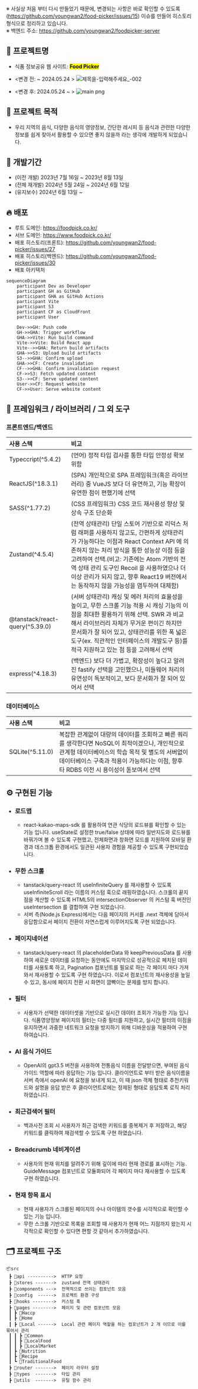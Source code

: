 ※ 사실상 처음 부터 다시 만들었기 때문에, 변경되는 사항은 바로 확인할 수 있도록 (https://github.com/youngwan2/food-picker/issues/15) 이슈를 만들어 히스토리 형식으로 정리하고 있습니다. <br/>
※ 백엔드 주소: https://github.com/youngwan2/foodpicker-server

## 📓 프로젝트명
- 식품 정보공유 웹 사이트: <mark><b>Food Picker</b></mark>
- <변경 전: ~ 2024.05.24 >
![제목을-입력해주세요_-002](https://github.com/youngwan2/food-picker/assets/107159871/947b9886-c3a7-440b-92cd-412b688aa1cb)

- <변경 후: 2024.05.24 ~ >
![main png](https://github.com/youngwan2/food-picker/assets/107159871/f94e8ddb-a0d1-4f07-b2e1-900253f5e201)


## 🎫 프로젝트 목적
- 우리 지역의 음식, 다양한 음식의 영양정보, 간단한 레시피 등 음식과 관련한 다양한 정보를 쉽게 찾아서 활용할 수 있으면 좋지 않을까 라는 생각에 개발하게 되었습니다.


## 📅 개발기간
- (이전 개발) 2023년 7월 16일 ~ 2023년 8월 13일
- (전체 재개발) 2024년 5월 24일 ~ 2024년 6월 12일
- (유지보수) 2024년 6월 13일 ~

## 🔥 배포
- 루트 도메인: https://foodpick.co.kr/
- 서브 도메인: https://www.foodpick.co.kr/
- 배포 히스토리(프론트): https://github.com/youngwan2/food-picker/issues/27
- 배포 히스토리(백엔드): https://github.com/youngwan2/food-picker/issues/30
- 배포 아키텍처
``` mermaid
sequenceDiagram
    participant Dev as Developer
    participant GH as GitHub
    participant GHA as GitHub Actions
    participant Vite
    participant S3
    participant CF as CloudFront
    participant User

    Dev->>GH: Push code
    GH->>GHA: Trigger workflow
    GHA->>Vite: Run build command
    Vite->>Vite: Build React app
    Vite-->>GHA: Return build artifacts
    GHA->>S3: Upload build artifacts
    S3-->>GHA: Confirm upload
    GHA->>CF: Create invalidation
    CF-->>GHA: Confirm invalidation request
    CF->>S3: Fetch updated content
    S3-->>CF: Serve updated content
    User->>CF: Request website
    CF->>User: Serve website content
```
## 🧰 프레임워크 / 라이브러리 / 그 외 도구
### 프론트엔드/백엔드

|      사용 스텍       | 비고  |
| :------------------ | :---------------------- |
|    Typeccript(^5.4.2)    | (언어) 정적 타입 검사를 통한 타입 안정성 확보 위함   |
|     ReactJS(^18.3.1)     | (SPA) 개인적으로 SPA 프레임워크(혹은 라이브러리) 중 VueJS 보다 더 유연하고, 기능 확장이 유연한 점이 편했기에 선택 |
| SASS(^1.77.2)  | (CSS 프레임워크) CSS 코드 재사용성 향상 및 상속 구조 단순화 |
|   Zustand(^4.5.4)    | (전역 상태관리) 단일 스토어 기반으로 리덕스 처럼 래퍼를 사용하지 않고도, 간편하게 상태관리가 가능하다는 이점과 React Context API 에 의존하지 않는 처리 방식을 통한 성능상 이점 등을 고려하여 선택.(비고: 기존에는 Atom 기반의 전역 상태 관리 도구인 Recoil 을 사용하였으나 더 이상 관리가 되지 않고, 향후  React19 버전에서는 동작하지 않을 가능성을 염두하여 대체함) |
|     @tanstack/react-query(^5.39.0)      | (서버 상태관리) 캐싱 및 에러 처리의 효율성을 높이고, 무한 스크롤 기능 적용 시 캐싱 기능의 이점을 최대한 활용하기 위해 선택. SWR 과 비교해서 라이브러리 자체가 무거운 편이긴 하지만 문서화가 잘 되어 있고, 상태관리를 위한 폭 넓은 도구(ex. 직관적인 인터페이스의 개발도구 등)를 적극 지원하고 있는 점 등을 고려해서 선택 |
|    express(^4.18.3)     | (백엔드) 보다 더 가볍고, 확장성이 높다고 알려진 fastify 선택을 고민했으나, 미들웨어 처리의 유연성이 독보적이고, 보다 문서화가 잘 되어 있어서 선택|

### 데이터베이스
|      사용 스택       | 비고  |
| :------------------ | :---------------------- |
|    SQLite(^5.11.0)    | 복잡한 관계없이 대량의 데이터를 조회하고 빠른 쿼리를 생각한다면 NoSQL이 최적이겠으나, 개인적으로 관계형 데이터베이스의 학습 목적 및 별도의 서버없이 데이터베이스 구축과 적용이 가능하다는 이점, 향후 타 RDBS 이전 시 용이성이 돋보여서 선택 |

## ⚙ 구현된 기능
- ### 로드맵
    -  react-kakao-maps-sdk 를 활용하여 연관 식당의 로드뷰를 확인할 수 있는 기능 입니다.  useState로 설정한 true/false 상태에 따라 일반지도와 로드뷰를 바꿔가며 볼 수 있도록 구현했고, 전체화면과 창화면 모드를 지원하여 모바일 환경과 데스크톱 환경에서도 일관된 사용자 경험을 제공할 수 있도록 구현되었습니다.  
- ### 무한 스크롤
    -  tanstack/query-react 의 useInfiniteQuery 를 재사용할 수 있도록 useInfiniteScroll 라는 이름의 커스텀 훅으로 래핑하였습니다. 스크롤의 끝지점을 계산할 수 있도록 HTML5의 intersectionObserver 의 커스텀 훅 버전인 useIntersection 를 결합하여 구현 되었습니다.
    -   서버 측(Node.js Express)에서는 다음 페이지의 커서를 .next 객체에 담아서 응답함으로서 페이지 전환이 자연스럽게 이루어지도록 구현 되었습니다.
- ### 페이지네이션
    -  tanstack/query-react 의 placeholderData 와 keepPreviousData 를 사용하여 새로운 데이터를 요청하는 동안에도 마지막으로 성공적으로 페치된 데이터를 사용토록 하고, Pagination 컴포넌트를 필요로 하는 각 페이지 마다 가져와서 재사용할 수 있도록 구현 하였습니다. 이로서 컴포넌트의 재사용성을 높일 수 있고, 동시에 페이지 전환 시 화면이 깜빡이는 문제를 방지 합니다.
- ### 필터
    -  사용자가 선택한 데이터셋을 기반으로 실시간 데이터 조회가 가능한 기능 입니다. 식품영양정보 페이지의 필터는 다중 필터를 지원하고, 실시간 필터의 이점을 유지하면서 과중한 네트워크 요청을 방지하기 위해 디바운싱을 적용하여 구현 하여습니다.
- ### AI 음식 가이드
    -  OpenAI의 gpt3.5 버전을 사용하여 전통음식 이름을 전달받으면, 부여된 음식 가이드 역할에 따라 응답하는 기능 입니다. 클라이언트로 부터 받은 음식이름을 서버 측에서 openAI 에 요청을 보내게 되고, 이 때 json 객체 형태로 추천키워드와 설명을 응답 받은 후 클라이언트로에는 정제된 형태로 응답토록 로직 처리 하였습니다.
- ### 최근검색어 필터
    -  백과사전 조회 시 사용자가 최근 검색한 키워드를 중복제거 후 저장하고, 해당 키워드를 클릭하여 재검색할 수 있도록 구현 하였습니다.
- ### Breadcrumb 네비게이션
    - 사용자의 현재 위치를 알려주기 위해 깊이에 따라 현재 경로를 표시하는 기능. GuideMessage 컴포넌트로 모듈화되어 각 페이지 마다 재사용할 수 있도록 구현 하였습니다.
- ### 현재 항목 표시
    -  현재 사용자가 스크롤된 페이지의 수나 아이템의 갯수를 시각적으로 확인할 수 있는 기능 입니다.
    -  무한 스크롤 기반으로 목록을 조회할 때 사용자가 현재 어느 지점까지 왔는지 시각적으로 확인할 수 있다면 편할 것 같아서 추가하였습니다.


## 🗂️ 프로젝트 구조
```
📦src
 ┣ 📂api ---------->  HTTP 요청
 ┣ 📂stores ------->  zustand 전역 상태관리
 ┣ 📂components --->  전역적으로 쓰이는 컴포넌트 모음
 ┣ 📂config  ------>  프로젝트 환경 구성
 ┣ 📂hooks -------->  커스텀 훅
 ┣ 📂pages -------->  페이지 및 관련 컴포넌트 모음
 ┃ ┣ 📂Haccp
 ┃ ┣ 📂Home
 ┃ ┣ 📂Local ------>  Local 관련 페이지 역할을 하는 컴포넌트가 2 개 이므로 이를 묶어서 관리
 ┃ ┃ ┣ 📂Common
 ┃ ┃ ┣ 📂LocalFood
 ┃ ┃ ┣ 📂LocalMarket
 ┃ ┣ 📂Nutrition
 ┃ ┣ 📂Recipe
 ┃ ┗ 📂TraditionalFood
 ┣ 📂router ------->  페이지 라우터 설정
 ┣ 📂types  ------->  타입 관리
 ┣ 📂utils  ------->  유틸 함수 관리
```
